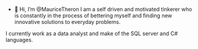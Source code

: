 - 👋 Hi, I’m @MauriceTheron
I am a self driven and motivated tinkerer who is constantly in the process of bettering myself 
and finding new innovative solutions to everyday problems.

I currently work as a data analyst and make of the SQL server and C# languages.
